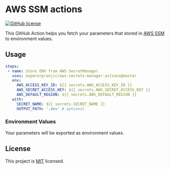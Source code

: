 # AWS SSM actions

[![GitHub license](https://img.shields.io/badge/license-MIT-blue.svg)](https://github.com/say8425/aws-secrets-manager-actions/blob/master/LICENSE)

This GitHub Action helps you fetch your parameters that stored in [AWS SSM](https://aws.amazon.com/systems-manager) to environment values.

## Usage

```yaml
steps:
 - name: Store ENV from AWS SecretManager
   uses: expororpranjic/aws-secrets-manager-actions@master
   env:
     AWS_ACCESS_KEY_ID: ${{ secrets.AWS_ACCESS_KEY_ID }}
     AWS_SECRET_ACCESS_KEY: ${{ secrets.AWS_SECRET_ACCESS_KEY }}
     AWS_DEFAULT_REGION: ${{ secrets.AWS_DEFAULT_REGION }}
   with:
     SECRET_NAME: ${{ secrets.SECRET_NAME }}
     OUTPUT_PATH: '.env' # optional
```

### Environment Values

Your parameters will be exported as environment values.

## License

This project is [MIT](https://github.com/expororpranjic/aws-secrets-manager-action/blob/master/LICENSE) licensed.
